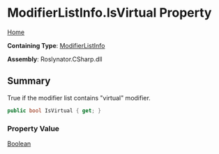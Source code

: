 # ModifierListInfo\.IsVirtual Property

[Home](../../../../../README.md)

**Containing Type**: [ModifierListInfo](../README.md)

**Assembly**: Roslynator\.CSharp\.dll

## Summary

True if the modifier list contains "virtual" modifier\.

```csharp
public bool IsVirtual { get; }
```

### Property Value

[Boolean](https://docs.microsoft.com/en-us/dotnet/api/system.boolean)

